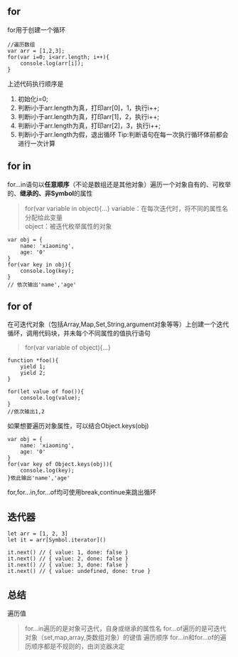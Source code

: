 ## for
for用于创建一个循环
```
//遍历数组
var arr = [1,2,3];
for(var i=0; i<arr.length; i++){
    console.log(arr[i]);
}
```
上述代码执行顺序是
1. 初始化i=0;
2. 判断i小于arr.length为真，打印arr[0]，1，执行i++;
3. 判断i小于arr.length为真，打印arr[1]，2，执行i++;
4. 判断i小于arr.length为真，打印arr[2]，3，执行i++;
5. 判断i小于arr.length为假，退出循环
Tip:判断语句在每一次执行循环体前都会进行一次计算
## for in 
for...in语句以**任意顺序**（不论是数组还是其他对象）遍历一个对象自有的、可枚举的、**继承的、非Symbol**的属性
> for(var variable in object){...}
variable：在每次迭代时，将不同的属性名分配给此变量   
object：被迭代枚举属性的对象
```
var obj = {
    name: 'xiaoming',
    age: '0'
}
for(var key in obj){
    console.log(key);
}
// 依次输出'name','age'
```
## for of
在可迭代对象（包括Array,Map,Set,String,argument对象等等）上创建一个迭代循环，调用代码块，并未每个不同属性的值执行语句
> for(var variable of object){...}
```
function *foo(){
    yield 1;
    yield 2;
}

for(let value of foo()){
    console.log(value);
}
//依次输出1,2
```
如果想要遍历对象属性，可以结合Object.keys(obj)
```
var obj = {
    name: 'xiaoming',
    age: '0'
}
for(var key of Object.keys(obj)){
    console.log(key);
}依此输出'name','age'
```
for,for...in,for...of均可使用break,continue来跳出循环

## 迭代器
```
let arr = [1, 2, 3]
let it = arr[Symbol.iterator]()

it.next() // { value: 1, done: false }
it.next() // { value: 2, done: false }
it.next() // { value: 3, done: false }
it.next() // { value: undefined, done: true }
```

## 总结
遍历值
> for...in遍历的是对象可迭代，自身或继承的属性名
> for...of遍历的是可迭代对象（set,map,array,类数组对象）的键值
遍历顺序
for...in和for...of的遍历顺序都是不规则的，由浏览器决定